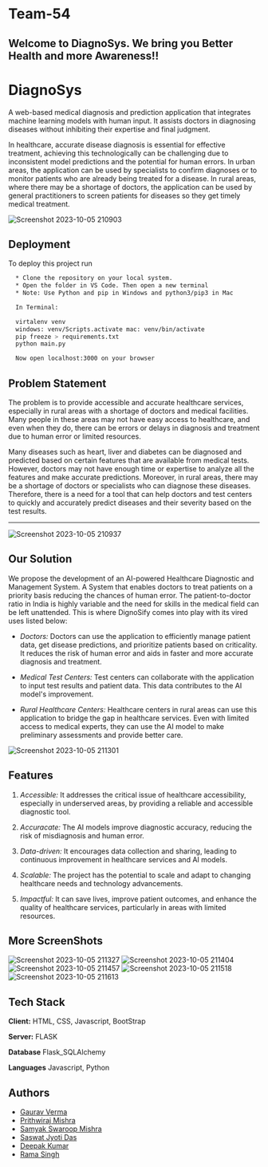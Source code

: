 # Team-54

## Welcome to DiagnoSys. We bring you Better Health and more Awareness!!
# DiagnoSys
 

A web-based medical diagnosis and prediction application that integrates machine learning models with human input. It assists doctors in diagnosing diseases without inhibiting their expertise and final judgment.

In healthcare, accurate disease diagnosis is essential for effective treatment, achieving this technologically can be challenging due to inconsistent model predictions and the potential for human errors. 
In urban areas, the application can be used by specialists to confirm diagnoses or to monitor patients who are already being treated for a disease. 
In rural areas, where there may be a shortage of doctors, the application can be used by general practitioners to screen patients for diseases so they get timely medical treatment.

![Screenshot 2023-10-05 210903](https://github.com/hacktoberfest-codex/DiagnoSys/assets/103797867/0405eadd-d514-427b-bf44-66904dd6b3d0)

## Deployment

To deploy this project run

```bash
  * Clone the repository on your local system.
  * Open the folder in VS Code. Then open a new terminal
  * Note: Use Python and pip in Windows and python3/pip3 in Mac

  In Terminal:

  virtalenv venv 
  windows: venv/Scripts.activate mac: venv/bin/activate
  pip freeze > requirements.txt
  python main.py

  Now open localhost:3000 on your browser 
```


## Problem Statement
The problem is to provide accessible and accurate healthcare services, especially in rural areas with a shortage of doctors and medical facilities. Many people in these areas may not have easy access to healthcare, and even when they do, there can be errors or delays in diagnosis and treatment due to human error or limited resources.


Many diseases such as heart, liver and diabetes can be diagnosed and predicted based on certain features that are available from medical tests. However, doctors may not have enough time or expertise to analyze all the features and make accurate predictions. Moreover, in rural areas, there may be a shortage of doctors or specialists who can diagnose these diseases. Therefore, there is a need for a tool that can help doctors and test centers to quickly and accurately predict diseases and their severity based on the test results.

***


![Screenshot 2023-10-05 210937](https://github.com/hacktoberfest-codex/DiagnoSys/assets/103797867/2651a94e-c8f6-4a18-b9b3-02d901be0bfc)


## Our Solution
We propose the development of an AI-powered Healthcare Diagnostic and Management System. A System that enables doctors to treat patients on a priority basis reducing the chances of human error. 
The patient-to-doctor ratio in India is highly variable and the need for skills in the medical field can be left unattended. This is where DignoSify comes into play with its vired uses listed below:
- *Doctors:* Doctors can use the application to efficiently manage patient data, get disease predictions, and prioritize patients based on criticality. It reduces the risk of human error and aids in faster and more accurate diagnosis and treatment.

- *Medical Test Centers:* Test centers can collaborate with the application to input test results and patient data. This data contributes to the AI model's improvement.

- *Rural Healthcare Centers:* Healthcare centers in rural areas can use this application to bridge the gap in healthcare services. Even with limited access to medical experts, they can use the AI model to make preliminary assessments and provide better care.


![Screenshot 2023-10-05 211301](https://github.com/hacktoberfest-codex/DiagnoSys/assets/103797867/b8bb97d2-9089-4d9a-8433-57dd0cd59dfb)


## Features
1. *Accessible:* It addresses the critical issue of healthcare accessibility, especially in underserved areas, by providing a reliable and accessible diagnostic tool.

2. *Accuracate:* The AI models improve diagnostic accuracy, reducing the risk of misdiagnosis and human error.

3. *Data-driven:* It encourages data collection and sharing, leading to continuous improvement in healthcare services and AI models.

4. *Scalable:* The project has the potential to scale and adapt to changing healthcare needs and technology advancements.

5. *Impactful:* It can save lives, improve patient outcomes, and enhance the quality of healthcare services, particularly in areas with limited resources.


## More ScreenShots

![Screenshot 2023-10-05 211327](https://github.com/hacktoberfest-codex/DiagnoSys/assets/103797867/0357d539-f0da-4449-953d-329bcb68cc54)
![Screenshot 2023-10-05 211404](https://github.com/hacktoberfest-codex/DiagnoSys/assets/103797867/a1e2151a-243a-4bda-86ad-aef40c7ef195)
![Screenshot 2023-10-05 211457](https://github.com/hacktoberfest-codex/DiagnoSys/assets/103797867/87ca0ee1-1a8b-4235-9d2c-1c275f4a9a81)
![Screenshot 2023-10-05 211518](https://github.com/hacktoberfest-codex/DiagnoSys/assets/103797867/548bfadf-f596-4cb9-bccf-f36ee5d02363)
![Screenshot 2023-10-05 211613](https://github.com/hacktoberfest-codex/DiagnoSys/assets/103797867/01828554-bc40-4ec2-a9fb-cf6c168221f7)



## Tech Stack

**Client:** HTML, CSS, Javascript, BootStrap 

**Server:** FLASK

**Database** Flask_SQLAlchemy

**Languages** Javascript, Python


## Authors

- [Gaurav Verma](https://github.com/Gaurav07076/)
- [Prithwiraj Mishra](https://github.com/The-Prithwiraj06)
- [Samyak Swaroop Mishra](https://github.com/samyak269)
- [Saswat Jyoti Das](https://github.com/saswatdas121)
- [Deepak Kumar](https://github.com/deepak1ok)
- [Rama Singh](https://github.com/RamaSingh7653)



